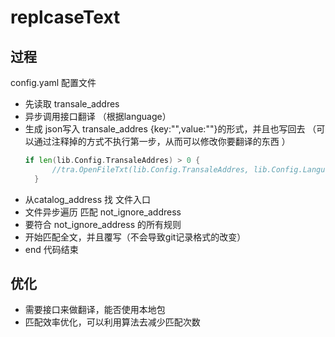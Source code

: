 # replcaseText
## 过程 
config.yaml 配置文件
+  先读取 transale_addres  
+  异步调用接口翻译 （根据language） 
+ 生成 json写入 transale_addres {key:"",value:""}的形式，并且也写回去
  （可以通过注释掉的方式不执行第一步，从而可以修改你要翻译的东西 ）
  ```go  mian.go
  if len(lib.Config.TransaleAddres) > 0 {
		//tra.OpenFileTxt(lib.Config.TransaleAddres, lib.Config.Language)
	}
  ```
+ 从catalog_address 找 文件入口  
+ 文件异步遍历 匹配 not_ignore_address  
+   要符合 not_ignore_address 的所有规则  
+ 开始匹配全文，并且覆写（不会导致git记录格式的改变）  
+ end 代码结束


## 优化 
+ 需要接口来做翻译，能否使用本地包
+ 匹配效率优化，可以利用算法去减少匹配次数

  
